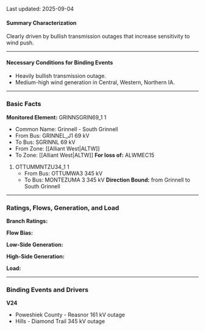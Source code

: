 Last updated: 2025-09-04
#### Summary Characterization
Clearly driven by bullish transmission outages that increase sensitivity to wind push.

---
#### Necessary Conditions for Binding Events
- Heavily bullish transmission outage.
- Medium-high wind generation in Central, Western, Northern IA.

---
### Basic Facts
**Monitored Element:** GRINNSGRIN69_1 1
- Common Name: Grinnell - South Grinnell
- From Bus: GRINNEL_J1 69 kV
- To Bus: SGRINNL 69 kV
- From Zone: [[Alliant West|ALTW]]
- To Zone: [[Alliant West|ALTW]]
**For loss of:** ALWMEC15
1. OTTUMMNTZU34_1 1
    - From Bus: OTTUMWA3 345 kV
    - To Bus: MONTEZUMA 3 345 kV
**Direction Bound:** from Grinnell to South Grinnell

---
### Ratings, Flows, Generation, and Load
**Branch Ratings:**

**Flow Bias:**

**Low-Side Generation:**

**High-Side Generation:**

**Load:**

---
### Binding Events and Drivers
**V24**
- Poweshiek County - Reasnor 161 kV outage
- Hills - Diamond Trail 345 kV outage